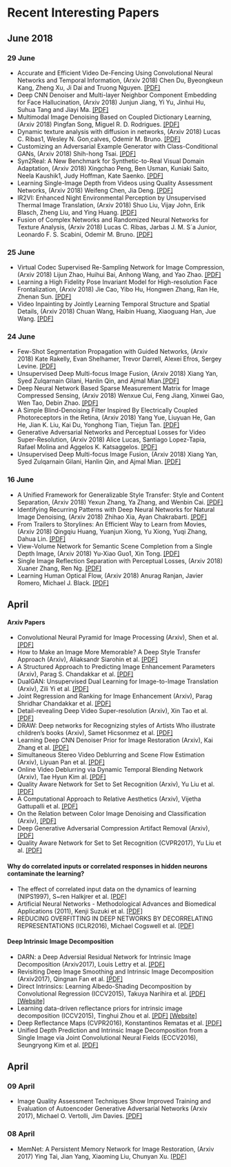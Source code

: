 # Recent Interesting Papers

## June 2018

### 29 June
   * Accurate and Efficient Video De-Fencing Using Convolutional Neural Networks and Temporal Information, (Arxiv 2018) Chen Du, Byeongkeun Kang, Zheng Xu, Ji Dai and Truong Nguyen. [[PDF]](https://arxiv.org/pdf/1806.10781.pdf)
   * Deep CNN Denoiser and Multi-layer Neighbor Component Embedding for Face Hallucination, (Arxiv 2018) Junjun Jiang, Yi Yu, Jinhui Hu, Suhua Tang and Jiayi Ma. [[PDF]](https://arxiv.org/pdf/1806.10726.pdf)
   * Multimodal Image Denoising Based on Coupled Dictionary Learning, (Arxiv 2018) Pingfan Song, Miguel R. D. Rodrigues. [[PDF]](https://arxiv.org/pdf/1806.10678.pdf)
   * Dynamic texture analysis with diffusion in networks, (Arxiv 2018) Lucas C. Ribas1, Wesley N. Gon¸calves, Odemir M. Bruno. [[PDF]](https://arxiv.org/pdf/1806.10681.pdf)
   * Customizing an Adversarial Example Generator with Class-Conditional GANs, (Arxiv 2018) Shih-hong Tsai. [[PDF]](https://arxiv.org/pdf/1806.10496.pdf)
   * Syn2Real: A New Benchmark for Synthetic-to-Real Visual Domain Adaptation, (Arxiv 2018) Xingchao Peng, Ben Usman, Kuniaki Saito, Neela Kaushik1, Judy Hoffman, Kate Saenko. [[PDF]](https://arxiv.org/pdf/1806.09755.pdf)
   * Learning Single-Image Depth from Videos using Quality Assessment Networks, (Arxiv 2018) Weifeng Chen, Jia Deng. [[PDF]](https://arxiv.org/pdf/1806.09573.pdf)
   * IR2VI: Enhanced Night Environmental Perception by Unsupervised Thermal Image Translation, (Arxiv 2018) Shuo Liu, Vijay John, Erik Blasch, Zheng Liu, and Ying Huang. [[PDF]](https://arxiv.org/pdf/1806.09565.pdf)
   * Fusion of Complex Networks and Randomized Neural Networks for Texture Analysis, (Arxiv 2018) Lucas C. Ribas, Jarbas J. M. S´a Junior, Leonardo F. S. Scabini, Odemir M. Bruno. [[PDF]](https://arxiv.org/pdf/1806.09170.pdf)


### 25 June
   * Virtual Codec Supervised Re-Sampling Network for Image Compression, (Arxiv 2018) Lijun Zhao, Huihui Bai, Anhong Wang, and Yao Zhao. [[PDF]](https://arxiv.org/pdf/1806.08514.pdf)
   * Learning a High Fidelity Pose Invariant Model for High-resolution Face Frontalization, (Arxiv 2018) Jie Cao, Yibo Hu, Hongwen Zhang, Ran He, Zhenan Sun. [[PDF]](https://arxiv.org/pdf/1806.08472.pdf)
   * Video Inpainting by Jointly Learning Temporal Structure and Spatial Details, (Arxiv 2018) Chuan Wang, Haibin Huang, Xiaoguang Han, Jue Wang. [[PDF]](https://arxiv.org/pdf/1806.08482.pdf)

### 24 June
   * Few-Shot Segmentation Propagation with Guided Networks, (Arxiv 2018) Kate Rakelly, Evan Shelhamer, Trevor Darrell, Alexei Efros, Sergey Levine. [[PDF]](https://arxiv.org/pdf/1806.07373.pdf)
   * Unsupervised Deep Multi-focus Image Fusion, (Arxiv 2018) Xiang Yan, Syed Zulqarnain Gilani, Hanlin Qin, and Ajmal Mian.[[PDF]](https://arxiv.org/pdf/1806.07272.pdf)
   * Deep Neural Network Based Sparse Measurement Matrix for Image Compressed Sensing, (Arxiv 2018) Wenxue Cui, Feng Jiang, Xinwei Gao, Wen Tao, Debin Zhao. [[PDF]](https://arxiv.org/pdf/1806.07026.pdf)
   * A Simple Blind-Denoising Filter Inspired By Electrically Coupled Photoreceptors in the Retina, (Arxiv 2018) Yang Yue, Liuyuan He, Gan He, Jian K. Liu, Kai Du, Yonghong Tian, Tiejun Tan. [[PDF]](https://arxiv.org/pdf/1806.05882.pdf)
   * Generative Adversarial Networks and Perceptual Losses for Video Super-Resolution, (Arxiv 2018) Alice Lucas, Santiago Lopez-Tapia, Rafael Molina and Aggelos K. Katsaggelos. [[PDF]](https://arxiv.org/ftp/arxiv/papers/1806/1806.05764.pdf)
   * Unsupervised Deep Multi-focus Image Fusion, (Arxiv 2018) Xiang Yan, Syed Zulqarnain Gilani, Hanlin Qin, and Ajmal Mian. [[PDF]](https://arxiv.org/pdf/1806.07272.pdf)

### 16 June
   * A Unified Framework for Generalizable Style Transfer: Style and Content Separation, (Arxiv 2018) Yexun Zhang, Ya Zhang, and Wenbin Cai. [[PDF]](https://arxiv.org/pdf/1806.05173.pdf)
   * Identifying Recurring Patterns with Deep Neural Networks for Natural Image Denoising, (Arxiv 2018) Zhihao Xia, Ayan Chakrabarti. [[PDF]](https://arxiv.org/pdf/1806.05229.pdf)
   * From Trailers to Storylines: An Efficient Way to Learn from Movies, (Arxiv 2018) Qingqiu Huang, Yuanjun Xiong, Yu Xiong, Yuqi Zhang, Dahua Lin. [[PDF]](https://arxiv.org/pdf/1806.05341.pdf)
   * View-Volume Network for Semantic Scene Completion from a Single Depth Image, (Arxiv 2018) Yu-Xiao Guo1, Xin Tong. [[PDF]](https://arxiv.org/pdf/1806.05361.pdf)
   * Single Image Reflection Separation with Perceptual Losses, (Arxiv 2018) Xuaner Zhang, Ren Ng. [[PDF]](https://arxiv.org/pdf/1806.05376.pdf)
   * Learning Human Optical Flow, (Arxiv 2018) Anurag Ranjan, Javier Romero, Michael J. Black. [[PDF]](https://arxiv.org/pdf/1806.05666.pdf)
   


## April
#### Arxiv Papers
 * Convolutional Neural Pyramid for Image Processing (Arxiv), Shen et al. [[PDF]](https://arxiv.org/pdf/1704.02071.pdf)
 * How to Make an Image More Memorable? A Deep Style Transfer Approach (Arxiv), Aliaksandr Siarohin et al. [[PDF]](https://arxiv.org/pdf/1704.01745.pdf)
 * A Structured Approach to Predicting Image Enhancement Parameters (Arxiv), Parag S. Chandakkar et al. [[PDF]](https://arxiv.org/pdf/1704.01249.pdf)
 * DualGAN: Unsupervised Dual Learning for Image-to-Image Translation (Arxiv), Zili Yi et al. [[PDF]](https://arxiv.org/pdf/1704.02510.pdf)
 * Joint Regression and Ranking for Image Enhancement (Arxiv), Parag Shridhar Chandakkar et al. [[PDF]](https://arxiv.org/pdf/1704.01235.pdf)
 * Detail-revealing Deep Video Super-resolution (Arxiv), Xin Tao et al. [[PDF]](https://arxiv.org/pdf/1704.02738.pdf)
 * DRAW: Deep networks for Recognizing styles of Artists Who illustrate children’s books (Arxiv), Samet Hicsonmez et al. [[PDF]](https://arxiv.org/pdf/1704.03057.pdf)
 * Learning Deep CNN Denoiser Prior for Image Restoration (Arxiv), Kai Zhang et al. [[PDF]](https://arxiv.org/pdf/1704.03264.pdf) 
 * Simultaneous Stereo Video Deblurring and Scene Flow Estimation (Arxiv), Liyuan Pan et al. [[PDF]](https://arxiv.org/pdf/1704.03273.pdf)
 * Online Video Deblurring via Dynamic Temporal Blending Network (Arxiv), Tae Hyun Kim al. [[PDF]](https://arxiv.org/pdf/1704.03285.pdf)
 * Quality Aware Network for Set to Set Recognition (Arxiv), Yu Liu et al. [[PDF]](https://arxiv.org/pdf/1704.03373.pdf)
 * A Computational Approach to Relative Aesthetics (Arxiv), Vijetha Gattupalli et al. [[PDF]](https://arxiv.org/pdf/1704.01248.pdf)
 * On the Relation between Color Image Denoising and Classification (Arxiv), [[PDF]](https://arxiv.org/pdf/1704.01372.pdf)
 * Deep Generative Adversarial Compression Artifact Removal (Arxiv), [[PDF]](https://arxiv.org/pdf/1704.02518.pdf)
 * Quality Aware Network for Set to Set Recognition (CVPR2017), Yu Liu et al. [[PDF]](https://arxiv.org/pdf/1704.03373.pdf) 
 
 #### Why do correlated inputs or correlated responses in hidden neurons contaminate the learning?
 * The effect of correlated input data on the dynamics of learning (NIPS1997), S~ren Halkjrer et al. [[PDF]](https://papers.nips.cc/paper/1254-the-effect-of-correlated-input-data-on-the-dynamics-of-learning.pdf)
 * Artificial Neural Networks - Methodological Advances and Biomedical Applications (2011), Kenji Suzuki et al. [[PDF]](https://cdn.intechopen.com/pdfs-wm/14882.pdf)
 * REDUCING OVERFITTING IN DEEP NETWORKS BY DECORRELATING REPRESENTATIONS (ICLR2016), Michael Cogswell et al. [[PDF]](https://arxiv.org/pdf/1511.06068.pdf)
 
 #### Deep Intrinsic Image Decomposition
 * DARN: a Deep Adversial Residual Network for Intrinsic Image Decomposition (Arxiv2017), Louis Lettry et al. [[PDF]](https://arxiv.org/pdf/1612.07899.pdf)
 * Revisiting Deep Image Smoothing and Intrinsic Image Decomposition (Arxiv2017), Qingnan Fan et al. [[PDF]](https://arxiv.org/pdf/1701.02965.pdf)
 * Direct Intrinsics: Learning Albedo-Shading Decomposition by Convolutional Regression (ICCV2015), Takuya Narihira et al. [[PDF]](http://www.cv-foundation.org/openaccess/content_iccv_2015/papers/Narihira_Direct_Intrinsics_Learning_ICCV_2015_paper.pdf) [[Website]](https://github.com/tnarihi/direct-intrinsics)
  * Learning data-driven reflectance priors for intrinsic image decomposition (ICCV2015), Tinghui Zhou et al. [[PDF]](https://people.eecs.berkeley.edu/~tinghuiz/papers/iccv15_lrp.pdf) [[Website]](https://github.com/tinghuiz/learn-reflectance)
  * Deep Reflectance Maps (CVPR2016), Konstantinos Rematas et al. [[PDF]](http://www.cv-foundation.org/openaccess/content_cvpr_2016/papers/Rematas_Deep_Reflectance_Maps_CVPR_2016_paper.pdf)
  * Unified Depth Prediction and Intrinsic Image Decomposition from a Single Image via Joint Convolutional Neural Fields (ECCV2016), Seungryong Kim et al. [[PDF]](http://diml.yonsei.ac.kr/~srkim/publication/JCNF_ECCV2016.pdf)

## April

### 09 April
   * Image Quality Assessment Techniques Show Improved Training and Evaluation of Autoencoder Generative Adversarial Networks (Arxiv 2017), Michael O. Vertolli, Jim Davies. [[PDF]](https://arxiv.org/pdf/1708.02237.pdf)

### 08 April
   * MemNet: A Persistent Memory Network for Image Restoration, (Arxiv 2017) Ying Tai, Jian Yang, Xiaoming Liu, Chunyan Xu. [[PDF]](https://arxiv.org/pdf/1708.02209.pdf)
   

